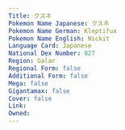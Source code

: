 ```yaml
---
﻿Title: クスネ
Pokemon Name Japanese: クスネ
Pokemon Name German: Kleptifux
Pokemon Name English: Nickit
Language Card: Japanese
National Dex Number: 827
Region: Galar
Regional Form: false
Additional Form: false
Mega: false
Gigantamax: false
Cover: false
Link: 
Owned: 
---
```

